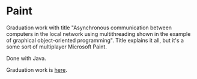 # Paint

Graduation work with title "Asynchronous communication between computers in the local network using multithreading shown in the example of graphical object-oriented programming". Title explains it all, but it's a some sort of multiplayer Microsoft Paint.

Done with Java.

Graduation work is [here](https://jelic98.github.io/paint).
